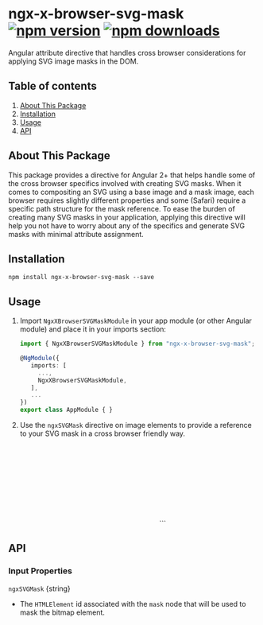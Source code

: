 # ngx-x-browser-svg-mask [![npm version](https://badge.fury.io/js/ngx-x-browser-svg-mask.svg)](http://badge.fury.io/js/ngx-x-browser-svg-mask) [![npm downloads](https://img.shields.io/npm/dm/ngx-x-browser-svg-mask.svg)](https://npmjs.org/ngx-x-browser-svg-mask)

Angular attribute directive that handles cross browser considerations for applying SVG image masks in the DOM.

## Table of contents
1. [About This Package](#about-this-package)
2. [Installation](#installation)
3. [Usage](#usage)
4. [API](#api)

## About This Package
This package provides a directive for Angular 2+ that helps handle some of the cross browser specifics involved with creating SVG masks. When it comes to compositing an SVG using a base image and a mask image, each browser requires slightly different properties and some (Safari) require a specific path structure for the mask reference. To ease the burden of creating many SVG masks in your application, applying this directive will help you not have to worry about any of the specifics and generate SVG masks with minimal attribute assignment.

## Installation
```npm install ngx-x-browser-svg-mask --save```

## Usage
1. Import `NgxXBrowserSVGMaskModule` in your app module (or other Angular module) and place it in your imports section:

    ```typescript
    import { NgxXBrowserSVGMaskModule } from "ngx-x-browser-svg-mask";

    @NgModule({
       imports: [
         ...,
         NgxXBrowserSVGMaskModule,
       ],
       ...
    })
    export class AppModule { }
	  ```

2. Use the `ngxSVGMask` directive on image elements to provide a reference to your SVG mask in a cross browser friendly way.

	```html
  <svg version="1.2">
    <mask id="elm-tree-mask">
      <image [attr.xlink:href]="'./assets/elm-tree.svg'"
              preserveAspectRatio="xMidYMid slice"
              [attr.width]="'100%'"
              [attr.height]="'100%'">
      </image>
    </mask>
    <image width="500"
            height="338"
            [ngxSVGMask]="'#elm-tree-mask'"
            [attr.xlink:href]="'./assets/salmon-catch.jpg'">
    </image>
  </svg>
	```

## API

### Input Properties

`ngxSVGMask` {string}
+ The `HTMLElement` id associated with the `mask` node that will be used to mask the bitmap element.
